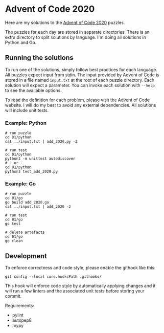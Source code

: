 # Advent of Code 2020
Here are my solutions to the [Advent of Code 2020](https://adventofcode.com/2020) puzzles.

The puzzles for each day are stored in separate directories. There is an extra
directory to split solutions by language. I'm doing all solutions in Python and
Go.

## Running the solutions
To run one of the solutions, simply follow best practices for each language. All
puzzles expect input from stdin. The input provided by Advent of Code is stored
in a file named `input.txt` at the root of each puzzle directory.
Each solution will expect a parameter. You can invoke each solution with
`--help` to see the available options.

To read the definition for each problem, please visit the Advent of Code
website.
I will do my best to avoid any external dependencies. All solutions will include
unit tests.

### Example: Python
```
# run puzzle
cd 01/python
cat ../input.txt | add_2020.py -2

# run test
cd 01/python
python3 -m unittest autodiscover
# - or -
cd 01/python
python3 test_add_2020.py
```

### Example: Go
```
# run puzzle
cd 01/go
go build add_2020.go
cat ../input.txt | add_2020 -2

# run test
cd 01/go
go test

# delete artefacts
cd 01/go
go clean
```

## Development
To enforce correctness and code style, please enable the githook like this:
```
git config --local core.hooksPath .githooks/
```

This hook will enforce code style by automatically applying changes and it will
run a few linters and the associated unit tests before storing your commit.

Requirements:
* pylint
* autopep8
* mypy
